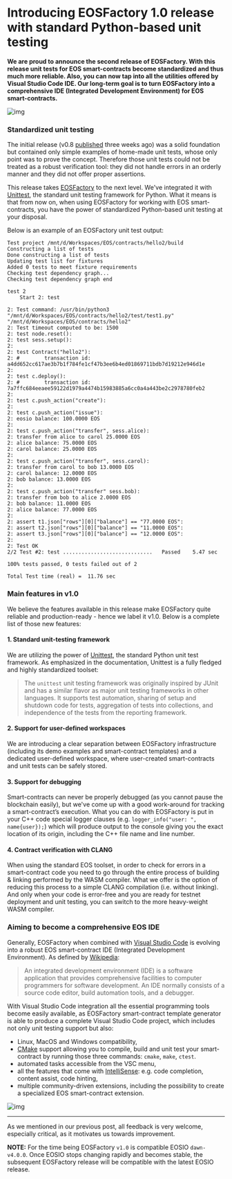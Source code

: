 # Introducing EOSFactory 1.0 release with standard Python-based unit testing

**We are proud to announce the second release of EOSFactory. With this release unit tests for EOS smart-contracts become standardized and thus much more reliable. Also, you can now tap into all the utilities offered by Visual Studio Code IDE. Our long-term goal is to turn EOSFactory into a comprehensive IDE (Integrated Development Environment) for EOS smart-contracts.**

![img](https://cdn.steemitimages.com/DQmR21xQNJ4CbS1DoJEAutvYFWU9mD11PAYkCQZpLnHXLdY/EOSFactory%20logo.png)

### Standardized unit testing

The initial release (v0.8 [published](https://steemit.com/eos/@tokenika/introducing-eosfactory-an-eos-smart-contract-development-and-testing-framework) three weeks ago) was a solid foundation but contained only simple examples of home-made unit tests, whose only point was to prove the concept. Therefore those unit tests could not be treated as a robust verification tool: they did not handle errors in an orderly manner and they did not offer proper assertions.

This release takes [EOSFactory](https://github.com/tokenika/eosfactory) to the next level. We've integrated it with [Unittest](https://docs.python.org/2/library/unittest.html), the standard unit testing framework for Python. What it means is that from now on, when using EOSFactory for working with EOS smart-contracts, you have the power of standardized Python-based unit testing at your disposal.

Below is an example of an EOSFactory unit test output:

```
Test project /mnt/d/Workspaces/EOS/contracts/hello2/build
Constructing a list of tests
Done constructing a list of tests
Updating test list for fixtures
Added 0 tests to meet fixture requirements
Checking test dependency graph...
Checking test dependency graph end

test 2
    Start 2: test

2: Test command: /usr/bin/python3 "/mnt/d/Workspaces/EOS/contracts/hello2/test/test1.py" "/mnt/d/Workspaces/EOS/contracts/hello2"
2: Test timeout computed to be: 1500
2: test node.reset():
2: test sess.setup():
2:
2: test Contract("hello2"):
2: #        transaction id: a4dd652cc617ae3b7b1f784fe1cf47b3ee6b4ed01869711bdb7d19212e946d1e
2:
2: test c.deploy():
2: #        transaction id: 7a7ffc684eeaee59122d1979a4474b15983885a6cc0a4a443be2c2978780feb2
2:
2: test c.push_action("create"):
2:
2: test c.push_action("issue"):
2: eosio balance: 100.0000 EOS
2:
2: test c.push_action("transfer", sess.alice):
2: transfer from alice to carol 25.0000 EOS
2: alice balance: 75.0000 EOS
2: carol balance: 25.0000 EOS
2:
2: test c.push_action("transfer", sess.carol):
2: transfer from carol to bob 13.0000 EOS
2: carol balance: 12.0000 EOS
2: bob balance: 13.0000 EOS
2:
2: test c.push_action("transfer" sess.bob):
2: transfer from bob to alice 2.0000 EOS
2: bob balance: 11.0000 EOS
2: alice balance: 77.0000 EOS
2:
2: assert t1.json["rows"][0]["balance"] == "77.0000 EOS":
2: assert t2.json["rows"][0]["balance"] == "11.0000 EOS":
2: assert t3.json["rows"][0]["balance"] == "12.0000 EOS":
2:
2: Test OK
2/2 Test #2: test .............................   Passed    5.47 sec

100% tests passed, 0 tests failed out of 2

Total Test time (real) =  11.76 sec
```

### Main features in v1.0

We believe the features available in this release make EOSFactory quite reliable and production-ready - hence we label it v1.0.  Below is a complete list of those new features:

#### 1. Standard unit-testing framework

We are utilizing the power of [Unittest](https://docs.python.org/3/library/unittest.html), the standard Python unit test framework. As emphasized in the documentation, Unittest is a fully fledged and highly standardized toolset:

> The `unittest` unit testing framework was originally inspired by JUnit and has a similar flavor as major unit testing frameworks in other languages. It supports test automation, sharing of setup and shutdown code for tests, aggregation of tests into collections, and independence of the tests from the reporting framework. 

#### 2. Support for user-defined workspaces

We are introducing a clear separation between EOSFactory infrastructure (including its demo examples and smart-contract templates) and a dedicated user-defined workspace, where user-created smart-contracts and unit tests can be safely stored.

#### 3. Support for debugging

Smart-contracts can never be properly debugged (as you cannot pause the blockchain easily), but we've come up with a good work-around for tracking a smart-contract’s execution. What you can do with EOSFactory is put in your C++ code special logger clauses (e.g. `logger_info("user: ", name{user});`) which will produce output to the console giving you the exact location of its origin, including the C++ file name and line number.

#### 4. Contract verification with CLANG

When using the standard EOS toolset, in order to check for errors in a smart-contract code you need to go through the entire process of building & linking performed by the WASM compiler. What we offer is the option of reducing this process to a simple CLANG compilation (i.e. without linking). And only when your code is error-free and you are ready for testnet deployment and unit testing, you can switch to the more heavy-weight WASM compiler.

### Aiming to become a comprehensive EOS IDE

Generally, EOSFactory when combined with [Visual Studio Code](https://code.visualstudio.com/) is evolving into a robust EOS smart-contract IDE (Integrated Development Environment). As defined by [Wikipedia](https://mail.google.com/mail/u/0/#https://en.wikipedia.org/wiki/Integrated_development_environment):

> An integrated development environment (IDE) is a software application that provides comprehensive facilities to computer programmers for software development. An IDE normally consists of a source code editor, build automation tools, and a debugger.

With Visual Studio Code integration all the essential programming tools become easily available, as EOSFactory smart-contract template generator is able to produce a complete Visual Studio Code project, which includes not only unit testing support but also:

- Linux, MacOS and Windows compatibility,
- [CMake](https://cmake.org/) support allowing you to compile, build and unit test your smart-contract by running those three commands: `cmake`, `make`, `ctest`.
- automated tasks accessible from the VSC menu,
- all the features that come with [IntelliSense](https://msdn.microsoft.com/en-us/library/hcw1s69b.aspx): e.g. code completion, content assist, code hinting,
- multiple community-driven extensions, including the possibility to create a specialized EOS smart-contract extension.

![img](https://cdn.steemitimages.com/DQmcYyhEcoz4Az2vEf7vA1AJYgTNzhvKewsKPqd7hqbphyo/peek.png)

------

As we mentioned in our previous post, all feedback is very welcome, especially critical, as it motivates us towards improvement.

**NOTE:** For the time being EOSFactory `v1.0` is compatible EOSIO `dawn-v4.0.0`. Once EOSIO stops changing rapidly and becomes stable, the subsequent EOSFactory release will be compatible with the latest EOSIO release.